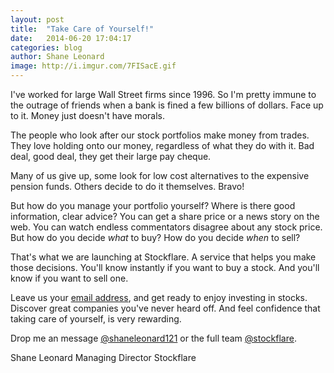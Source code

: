 ```yaml
---
layout: post
title:  "Take Care of Yourself!"
date:   2014-06-20 17:04:17
categories: blog
author: Shane Leonard
image: http://i.imgur.com/7FISacE.gif
---
```


I've worked for large Wall Street firms since 1996. So I'm pretty immune to the outrage of friends when a bank is fined a few billions of dollars. Face up to it. Money just doesn't have morals.

The people who look after our stock portfolios make money from trades. They love holding onto our money, regardless of what they do with it. Bad deal, good deal, they get their large pay cheque.

Many of us give up, some look for low cost alternatives to the expensive pension funds. Others decide to do it themselves. Bravo! 

But how do you manage your portfolio yourself? Where is there good information, clear advice? You can get a share price or a news story on the web. You can watch endless commentators disagree about any stock price. But how do you decide _what_ to buy? How do you decide _when_ to sell?

That's what we are launching at Stockflare. A service that helps you make those decisions. You'll know instantly if you want to buy a stock. And you'll know if you want to sell one.

Leave us your [email address](http://www.blog.stockflare.com), and get ready to enjoy investing in stocks. Discover great companies you've never heard off. And feel confidence that taking care of yourself, is very rewarding.

Drop me an message [@shaneleonard121](https://twitter.com/shaneleonard121) or the full team [@stockflare](https://twitter.com/stockflare).

Shane Leonard
Managing Director
Stockflare



[jekyll-gh]: https://github.com/jekyll/jekyll
[jekyll]:    http://jekyllrb.com

